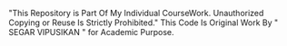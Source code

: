 "This Repository is Part Of My Individual CourseWork. Unauthorized Copying or Reuse Is Strictly Prohibited."
This Code Is Original Work By " SEGAR VIPUSIKAN " for Academic Purpose.
